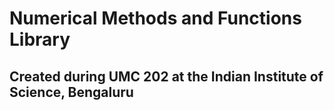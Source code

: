 # Numerical Methods and Functions Library

## Created during UMC 202 at the Indian Institute of Science, Bengaluru

